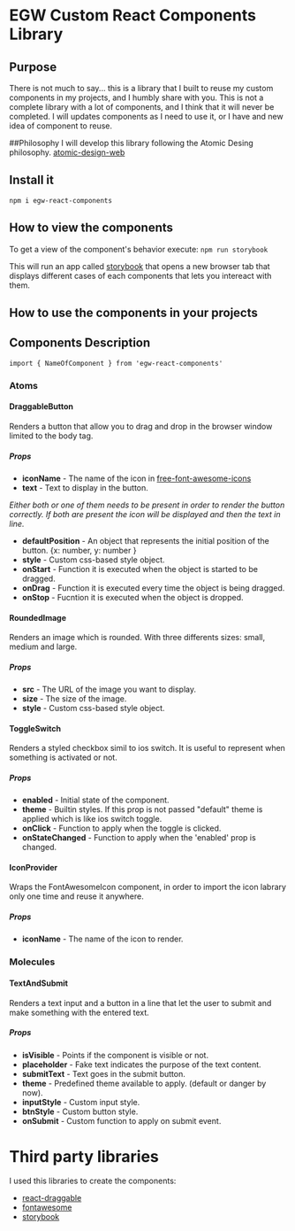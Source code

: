 # EGW Custom React Components Library

## Purpose
There is not much to say... this is a library that I built to reuse my custom components
in my projects, and I humbly share with you. 
This is not a complete library with a lot of components, and I think that it will never be completed. 
I will updates components as I need to use it, or I have and new idea of component to reuse.

##Philosophy
I will develop this library following the Atomic Desing philosophy. [atomic-design-web](http://bradfrost.com/blog/post/atomic-web-design/)

## Install it
  `npm i egw-react-components`
  
## How to view the components 
  To get a view of the component's behavior execute:
  `npm run storybook`
  
  This will run an app called [storybook](https://storybook.js.org/) that opens a new browser tab that displays different cases of each components that lets you intereact with them. 
  
## How to use the components in your projects

## Components Description

`import { NameOfComponent } from 'egw-react-components'`

### Atoms

#### DraggableButton
Renders a button that allow you to drag and drop in the browser window limited to the body tag.

##### Props 
  - **iconName** - The name of the icon in [free-font-awesome-icons](https://fontawesome.com/icons?d=gallery&m=free)
  - **text** - Text to display in the button.

  *Either both or one of them needs to be present in order to render the button correctly. 
  If both are present the icon will be displayed and then the text in line.*

  - **defaultPosition** -  An object that represents the initial position of the button. {x: number, y: number }
  - **style** - Custom css-based style object. 
  - **onStart** - Function it is executed when the object is started to be dragged. 
  - **onDrag** - Function it is executed every time the object is being dragged.
  - **onStop** - Fucntion it is executed when the object is dropped.

#### RoundedImage
Renders an image which is rounded. With three differents sizes: small, medium and large.

##### Props 
  - **src** - The URL of the image you want to display. 
  - **size** - The size of the image.
  - **style** - Custom css-based style object. 
  
#### ToggleSwitch
Renders a styled checkbox simil to ios switch. It is useful to represent when something is activated or not.

##### Props 
  - **enabled** - Initial state of the component. 
  - **theme** - Builtin styles. If this prop is not passed "default" theme is applied which is like ios switch toggle.
  - **onClick** - Function to apply when the toggle is clicked.
  - **onStateChanged** - Function to apply when the 'enabled' prop is changed.

#### IconProvider
Wraps the FontAwesomeIcon component, in order to import the icon labrary only one time and reuse it anywhere.

##### Props 
  - **iconName** - The name of the icon to render.


### Molecules

#### TextAndSubmit
Renders a text input and a button in a line that let the user to submit and make something with the entered text.

##### Props 
  - **isVisible** - Points if the component is visible or not. 
  - **placeholder** - Fake text indicates the purpose of the text content. 
  - **submitText** - Text goes in the submit button.
  - **theme** - Predefined theme available to apply. (default or danger by now).
  - **inputStyle** - Custom input style.
  - **btnStyle** - Custom button style.
  - **onSubmit** - Custom function to apply on submit event.
   
# Third party libraries 
I used this libraries to create the components:

- [react-draggable](https://github.com/mzabriskie/react-draggable)
- [fontawesome](https://www.npmjs.com/package/@fortawesome/react-fontawesome)
- [storybook](https://storybook.js.org/)
